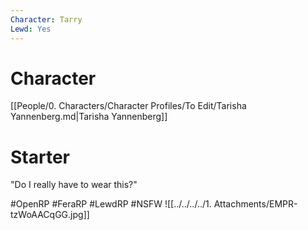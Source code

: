 ```yaml
---
Character: Tarry
Lewd: Yes
---
```

# Character
[[People/0. Characters/Character Profiles/To Edit/Tarisha Yannenberg.md|Tarisha Yannenberg]]

# Starter
"Do I really have to wear this?"

#OpenRP #FeraRP #LewdRP  #NSFW
![[../../../../1. Attachments/EMPR-tzWoAACqGG.jpg]]